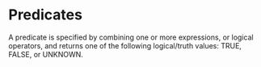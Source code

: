 <!-- loio20a2ab29751910148de0fe7189c330bc -->

# Predicates



A predicate is specified by combining one or more expressions, or logical operators, and returns one of the following logical/truth values: TRUE, FALSE, or UNKNOWN.

